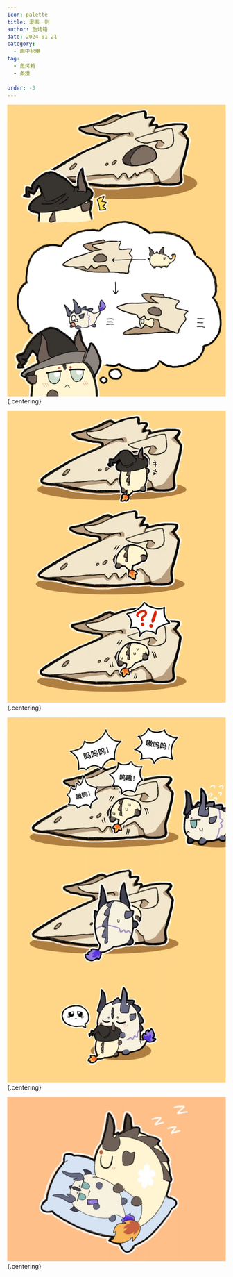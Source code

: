 ```yaml
---
icon: palette
title: 漫画一则
author: 鱼烤箱
date: 2024-01-21
category:
  - 画中秘境
tag:
  - 鱼烤箱
  - 条漫

order: -3
---
```


![](./res/comic/comic1.webp) {.centering}

![](./res/comic/comic2.webp) {.centering}

![](./res/comic/comic3.webp) {.centering}

![](./res/comic/comic4.webp) {.centering}

<FakeAds />